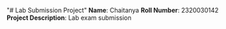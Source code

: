 "# Lab Submission Project" 
**Name**: Chaitanya 
**Roll Number**: 2320030142  
**Project Description**: Lab exam submission

